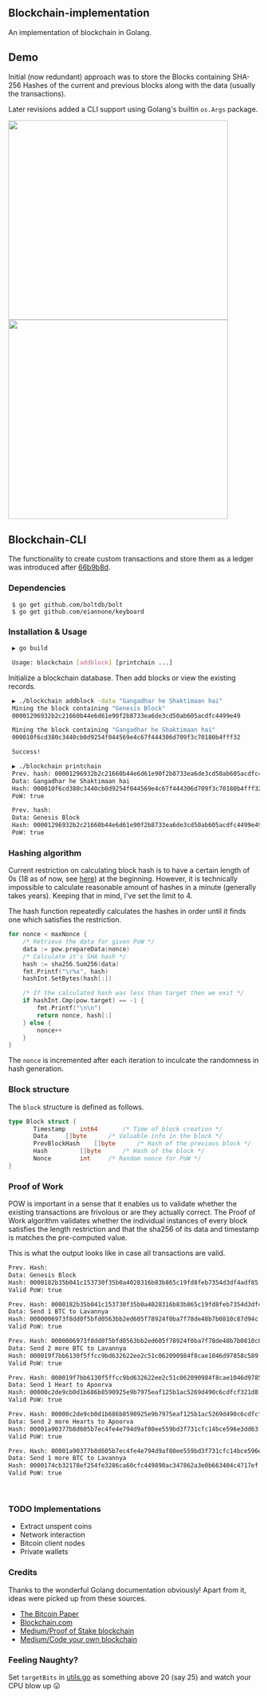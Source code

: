 ## Blockchain-implementation

An implementation of blockchain in Golang.

## Demo
Initial (now redundant) approach was to store the Blocks containing SHA-256
Hashes of the current and previous blocks along with the data (usually the
transactions).

Later revisions added a CLI support using Golang's builtin `os.Args` package.

<p float="left">
  <img src="images/initial.gif" width="440" height="400" />
  <img src="images/second.gif" width="440" height="400" />
</p>

## Blockchain-CLI

The functionality to create custom transactions and store them as a ledger was
introduced after [66b9b8d](https://github.com/aniketp/blockchain/tree/66b9b8d9d4728b12bd4bb8a940f9fd6ea6485163).

### Dependencies
```
 $ go get github.com/boltdb/bolt
 $ go get github.com/eiannone/keyboard
```

### Installation & Usage
``` bash
 ▶ go build

 Usage: blockchain [addblock] [printchain ...]
```
Initialize a blockchain database. Then add blocks or view the existing records.
``` bash
 ▶ ./blockchain addblock -data "Gangadhar he Shaktimaan hai"
 Mining the block containing "Genesis Block"
 00001296932b2c21660b44e6d61e90f2b8733ea6de3cd50ab605acdfc4499e49

 Mining the block containing "Gangadhar he Shaktimaan hai"
 000010f6cd380c3440cb0d9254f044569e4c67f444306d709f3c70180b4fff32

 Success!
```
``` bash
 ▶ ./blockchain printchain
 Prev. hash: 00001296932b2c21660b44e6d61e90f2b8733ea6de3cd50ab605acdfc4499e49
 Data: Gangadhar he Shaktimaan hai
 Hash: 000010f6cd380c3440cb0d9254f044569e4c67f444306d709f3c70180b4fff32
 PoW: true

 Prev. hash:
 Data: Genesis Block
 Hash: 00001296932b2c21660b44e6d61e90f2b8733ea6de3cd50ab605acdfc4499e49
 PoW: true

```

### Hashing algorithm

Current restriction on calculating block hash is to have a certain length of 0s (18 as of now, see [here](https://www.blockchain.com/btc/block/000000000000000000e907ebdb890c7f46c0649829b60e98ff5cb5e2b83fcc77)) at the beginning. However, it is technically impossible
to calculate reasonable amount of hashes in a minute (generally takes years). Keeping
that in mind, I've set the limit to 4.

The hash function repeatedly calculates the hashes in order until it finds one
which satisfies the restriction.

``` Go
for nonce < maxNonce {
	/* Retrieve the data for given PoW */
	data := pow.prepareData(nonce)
	/* Calculate it's SHA hash */
	hash := sha256.Sum256(data)
	fmt.Printf("\r%x", hash)
	hashInt.SetBytes(hash[:])

	/* If the calculated hash was less than target then we exit */
	if hashInt.Cmp(pow.target) == -1 {
		fmt.Printf("\n\n")
		return nonce, hash[:]
	} else {
		nonce++
	}
}
```
The `nonce` is incremented after each iteration to inculcate the randomness in
hash generation.

### Block structure

The `block` structure is defined as follows.
``` Go
type Block struct {
       Timestamp  	int64		/* Time of block creation */
       Data		[]byte		/* Valuable info in the block */
       PrevBlockHash	[]byte		/* Hash of the previous block */
       Hash 		[]byte		/* Hash of the block */
       Nonce		int		/* Random nonce for PoW */
}
```

### Proof of Work
POW is important in a sense that it enables us to validate whether the existing
transactions are frivolous or are they actually correct. The Proof of Work algorithm
validates whether the individual instances of every block satisfies the length
restriction and that the sha256 of its data and timestamp is matches the pre-computed value.

This is what the output looks like in case all transactions are valid.

``` bash
Prev. Hash:
Data: Genesis Block
Hash: 0000182b35b041c153730f35b0a4028316b83b865c19fd8feb7354d3df4adf85
Valid PoW: true

Prev. Hash: 0000182b35b041c153730f35b0a4028316b83b865c19fd8feb7354d3df4adf85
Data: Send 1 BTC to Lavannya
Hash: 0000006973f8dd0f5bfd0563bb2ed605f78924f0ba7f78de48b7b0810c87d94c
Valid PoW: true

Prev. Hash: 0000006973f8dd0f5bfd0563bb2ed605f78924f0ba7f78de48b7b0810c87d94c
Data: Send 2 more BTC to Lavannya
Hash: 000019f7bb6130f5ffcc9bd632622ee2c51c062090984f8cae1046d97858c589
Valid PoW: true

Prev. Hash: 000019f7bb6130f5ffcc9bd632622ee2c51c062090984f8cae1046d97858c589
Data: Send 1 Heart to Apoorva
Hash: 00000c2de9cb0d1b686b8590925e9b7975eaf125b1ac5269d490c6cdfcf321d8
Valid PoW: true

Prev. Hash: 00000c2de9cb0d1b686b8590925e9b7975eaf125b1ac5269d490c6cdfcf321d8
Data: Send 2 more Hearts to Apoorva
Hash: 00001a90377b8d605b7ec4fe4e794d9af80ee559bd3f731cfc14bce596e3dd63
Valid PoW: true

Prev. Hash: 00001a90377b8d605b7ec4fe4e794d9af80ee559bd3f731cfc14bce596e3dd63
Data: Send 1 more BTC to Lavannya
Hash: 0000174cb32178ef254fe3286ca60cfc449890ac347862a3e0b663404c4717ef
Valid PoW: true

```
<br/>

### TODO Implementations
* Extract unspent coins
* Network interaction
* Bitcoin client nodes
* Private wallets

### Credits
Thanks to the wonderful Golang documentation obviously! Apart from it, ideas were
picked up from these sources.

* [The Bitcoin Paper](https://bitcoin.org/bitcoin.pdf)
* [Blockchain.com](https://bitcoin.org/bitcoin.pdf)
* [Medium/Proof of Stake blockchain ](https://medium.com/@mycoralhealth/code-your-own-proof-of-stake-blockchain-in-go-610cd99aa658)
* [Medium/Code your own blockchain](https://medium.com/@mycoralhealth/code-your-own-blockchain-in-less-than-200-lines-of-go-e296282bcffc)

### Feeling Naughty?
Set `targetBits` in [utils.go](utils.go) as something above 20 (say 25) and watch your CPU blow up :stuck_out_tongue:
